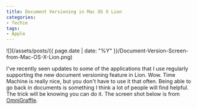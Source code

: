 ```yaml
---
title: Document Versioning in Mac OS X Lion
categories:
- Techie
tags:
- Apple
---
```


![](/assets/posts/{{ page.date | date: "%Y" }}/Document-Version-Screen-from-Mac-OS-X-Lion.png)
  



I've recently seen updates to some of the applications that I use regularly supporting the new document versioning feature in Lion. Wow. Time Machine is really nice, but you don't have to use it that often. Being able to go back in documents is something I think a lot of people will find helpful. The trick will be knowing you can do it. The screen shot below is from [OmniGraffle](http://www.omnigroup.com/products/omnigraffle/).
